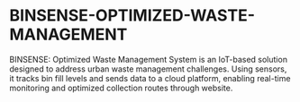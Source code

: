# BINSENSE-OPTIMIZED-WASTE-MANAGEMENT
BINSENSE: Optimized Waste Management System is an IoT-based solution designed to address urban waste management challenges. Using sensors, it tracks bin fill levels and sends data to a cloud platform, enabling real-time monitoring and optimized collection routes through website. 

